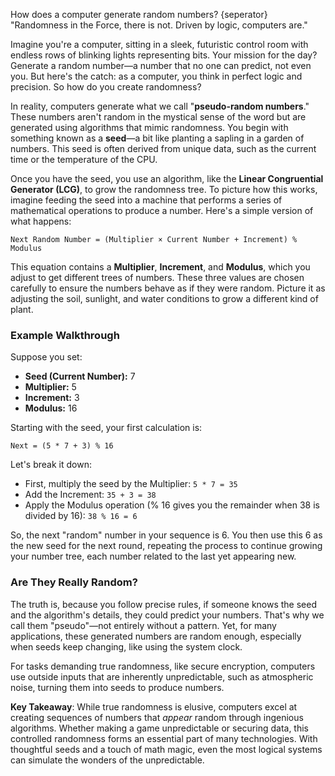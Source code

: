How does a computer generate random numbers?
{seperator}
"Randomness in the Force, there is not. Driven by logic, computers are." 

Imagine you're a computer, sitting in a sleek, futuristic control room with endless rows of blinking lights representing bits. Your mission for the day? Generate a random number—a number that no one can predict, not even you. But here's the catch: as a computer, you think in perfect logic and precision. So how do you create randomness?

In reality, computers generate what we call "**pseudo-random numbers**." These numbers aren't random in the mystical sense of the word but are generated using algorithms that mimic randomness. You begin with something known as a **seed**—a bit like planting a sapling in a garden of numbers. This seed is often derived from unique data, such as the current time or the temperature of the CPU. 

Once you have the seed, you use an algorithm, like the **Linear Congruential Generator (LCG)**, to grow the randomness tree. To picture how this works, imagine feeding the seed into a machine that performs a series of mathematical operations to produce a number. Here's a simple version of what happens:

```
Next Random Number = (Multiplier × Current Number + Increment) % Modulus
```

This equation contains a **Multiplier**, **Increment**, and **Modulus**, which you adjust to get different trees of numbers. These three values are chosen carefully to ensure the numbers behave as if they were random. Picture it as adjusting the soil, sunlight, and water conditions to grow a different kind of plant.

### Example Walkthrough
Suppose you set:
- **Seed (Current Number):** 7
- **Multiplier:** 5
- **Increment:** 3
- **Modulus:** 16

Starting with the seed, your first calculation is:
```
Next = (5 * 7 + 3) % 16
```
Let's break it down:
- First, multiply the seed by the Multiplier: `5 * 7 = 35`
- Add the Increment: `35 + 3 = 38`
- Apply the Modulus operation (% 16 gives you the remainder when 38 is divided by 16): `38 % 16 = 6`

So, the next "random" number in your sequence is 6. You then use this 6 as the new seed for the next round, repeating the process to continue growing your number tree, each number related to the last yet appearing new.

### Are They Really Random?
The truth is, because you follow precise rules, if someone knows the seed and the algorithm's details, they could predict your numbers. That's why we call them "pseudo"—not entirely without a pattern. Yet, for many applications, these generated numbers are random enough, especially when seeds keep changing, like using the system clock.

For tasks demanding true randomness, like secure encryption, computers use outside inputs that are inherently unpredictable, such as atmospheric noise, turning them into seeds to produce numbers. 

**Key Takeaway**: While true randomness is elusive, computers excel at creating sequences of numbers that *appear* random through ingenious algorithms. Whether making a game unpredictable or securing data, this controlled randomness forms an essential part of many technologies. With thoughtful seeds and a touch of math magic, even the most logical systems can simulate the wonders of the unpredictable.